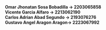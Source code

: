 **Omar Jhonatan Sosa Bobadilla -> 2203065858**  
**Vicente Garcia Alfaro -> 2213062190**  
**Carlos Adrian Abad Segundo -> 2193076276**  
**Gustavo Angel Aragon Aragon-> 2223067992**
